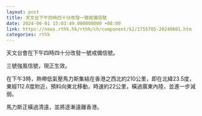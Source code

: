 ```yaml
---
layout: post
title: 天文台下午四時四十分改發一號戒備信號
date: 2024-06-01 15:03:49.000000000 +08:00
link: https://news.rthk.hk/rthk/ch/component/k2/1755705-20240601.htm
categories: rthk
---
```


天文台會在下午四時四十分改發一號戒備信號。

三號強風信號，現正生效。

在下午3時，熱帶低氣壓馬力斯集結在香港之西北約210公里，即在北緯23.5度，東經112.6度附近，預料向東北移動，時速約22公里，橫過廣東內陸，並進一步減弱。

馬力斯正橫過清遠，並將逐漸遠離香港。
